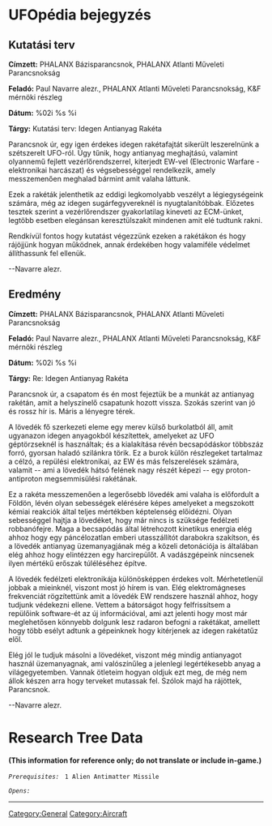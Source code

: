 # UFOpédia bejegyzés

## Kutatási terv

**Címzett:** PHALANX Bázisparancsnok, PHALANX Atlanti Műveleti
Parancsnokság

**Feladó:** Paul Navarre alezr., PHALANX Atlanti Műveleti Parancsnokság,
K&F mérnöki részleg

**Dátum:** %02i %s %i

**Tárgy:** Kutatási terv: Idegen Antianyag Rakéta

Parancsnok úr, egy igen érdekes idegen rakétafajtát sikerült
leszerelnünk a szétszerelt UFO-ról. Úgy tűnik, hogy antianyag
meghajtású, valamint olyannemű fejlett vezérlőrendszerrel, kiterjedt
EW-vel (Electronic Warfare - elektronikai harcászat) és végsebességgel
rendelkezik, amely messzemenően meghalad bármint amit valaha láttunk.

Ezek a rakéták jelenthetik az eddigi legkomolyabb veszélyt a
légiegységeink számára, még az idegen sugárfegyvereknél is
nyugtalanítóbbak. Előzetes tesztek szerint a vezérlőrendszer
gyakorlatilag kineveti az ECM-ünket, legtöbb esetben elegánsan
keresztülszakít mindenen amit elé tudtunk rakni.

Rendkívül fontos hogy kutatást végezzünk ezeken a rakétákon és hogy
rájöjjünk hogyan működnek, annak érdekében hogy valamiféle védelmet
állíthassunk fel ellenük.

--Navarre alezr.

## Eredmény

**Címzett:** PHALANX Bázisparancsnok, PHALANX Atlanti Műveleti
Parancsnokság

**Feladó:** Paul Navarre alezr., PHALANX Atlanti Műveleti Parancsnokság,
K&F mérnöki részleg

**Dátum:** %02i %s %i

**Tárgy:** Re: Idegen Antianyag Rakéta

Parancsnok úr, a csapatom és én most fejeztük be a munkát az antianyag
rakétán, amit a helyszínelő csapatunk hozott vissza. Szokás szerint van
jó és rossz hír is. Máris a lényegre térek.

A lövedék fő szerkezeti eleme egy merev külső burkolatból áll, amit
ugyanazon idegen anyagokból készítettek, amelyeket az UFO géptörzseknél
is használtak; és a kialakítása révén becsapódáskor többszáz forró,
gyorsan haladó szilánkra törik. Ez a burok külön részlegeket tartalmaz a
célzó, a repülési elektronikai, az EW és más felszerelések számára,
valamit -- ami a lövedék hátsó felének nagy részét képezi -- egy
proton-antiproton megsemmisülési rakétának.

Ez a rakéta messzemenően a legerősebb lövedék ami valaha is előfordult a
Földön, lévén olyan sebességek elérésére képes amelyeket a megszokott
kémiai reakciók által teljes mértékben képtelenség előidézni. Olyan
sebességgel hajtja a lövedéket, hogy már nincs is szüksége fedélzeti
robbanófejre. Maga a becsapódás által létrehozott kinetikus energia elég
ahhoz hogy egy páncélozatlan emberi utasszállítót darabokra szakítson,
és a lövedék antianyag üzemanyagjának még a közeli detonációja is
általában elég ahhoz hogy elintézzen egy harcirepülőt. A vadászgépeink
nincsenek ilyen mértékű erőszak túléléséhez építve.

A lövedék fedélzeti elektronikája különösképpen érdekes volt.
Mérhetetlenül jobbak a mieinknél, viszont most jó hírem is van. Elég
elektromágneses frekvenciát rögzítettünk amit a lövedék EW rendszere
használ ahhoz, hogy tudjunk védekezni ellene. Vettem a bátorságot hogy
felfrissítsem a repülőink software-ét az új információval, ami azt
jelenti hogy most már meglehetősen könnyebb dolgunk lesz radaron befogni
a rakétákat, amellett hogy több esélyt adtunk a gépeinknek hogy
kitérjenek az idegen rakétatűz elől.

Elég jól le tudjuk másolni a lövedéket, viszont még mindig antianyagot
használ üzemanyagnak, ami valószínűleg a jelenlegi legértékesebb anyag a
világegyetemben. Vannak ötleteim hogyan oldjuk ezt meg, de még nem állok
készen arra hogy terveket mutassak fel. Szólok majd ha rájöttek,
Parancsnok.

--Navarre alezr.

# Research Tree Data

**(This information for reference only; do not translate or include
in-game.)**

*`Prerequisites:`*
` 1 Alien Antimatter Missile`

*`Opens:`*

------------------------------------------------------------------------

[Category:General](Category:General "wikilink")
[Category:Aircraft](Category:Aircraft "wikilink")